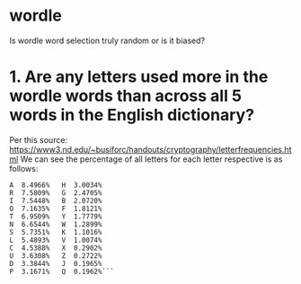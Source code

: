 # wordle
Is wordle word selection truly random or is it biased?

# 1. Are any letters used more in the wordle words than across all 5 words in the English dictionary?
Per this source: https://www3.nd.edu/~busiforc/handouts/cryptography/letterfrequencies.html
We can see the percentage of all letters for each letter respective is as follows:
```E  11.1607%  M  3.0129%
A  8.4966%   H  3.0034%
R  7.5809%   G  2.4705%
I  7.5448%   B  2.0720%
O  7.1635%   F  1.8121%
T  6.9509%   Y  1.7779%
N  6.6544%   W  1.2899%
S  5.7351%   K  1.1016%
L  5.4893%   V  1.0074%
C  4.5388%   X  0.2902%
U  3.6308%   Z  0.2722%
D  3.3844%   J  0.1965%
P  3.1671%   Q  0.1962%```
